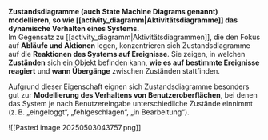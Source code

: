 **Zustandsdiagramme (auch State Machine Diagrams genannt) modellieren, so wie [[activity_diagramm|Aktivitätsdiagramme]] das dynamische Verhalten eines Systems.**  
Im Gegensatz zu [[activity_diagramm|Aktivitätsdiagrammen]], die den Fokus auf **Abläufe und Aktionen** legen, konzentrieren sich Zustandsdiagramme auf die **Reaktionen des Systems auf Ereignisse**.
Sie zeigen, in welchen **Zuständen** sich ein Objekt befinden kann, **wie es auf bestimmte Ereignisse reagiert** und **wann Übergänge** zwischen Zuständen stattfinden.

Aufgrund dieser Eigenschaft eignen sich Zustandsdiagramme besonders gut zur **Modellierung des Verhaltens von Benutzeroberflächen**, bei denen das System je nach Benutzereingabe unterschiedliche Zustände einnimmt (z. B. „eingeloggt“, „fehlgeschlagen“, „in Bearbeitung“).

![[Pasted image 20250503043757.png]]